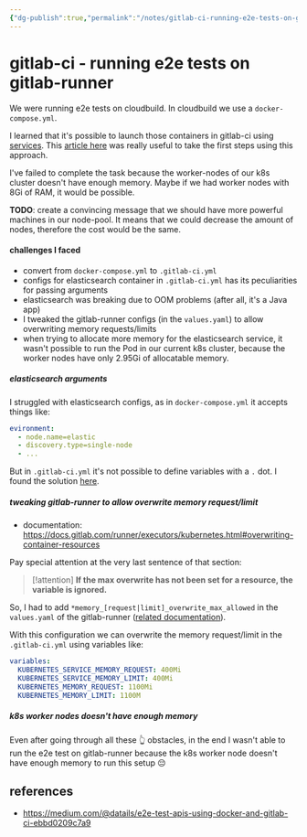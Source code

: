 ```yaml
---
{"dg-publish":true,"permalink":"/notes/gitlab-ci-running-e2e-tests-on-gitlab-runner/"}
---
```


# gitlab-ci - running e2e tests on gitlab-runner

We were running e2e tests on cloudbuild. In cloudbuild we use a `docker-compose.yml`.

I learned that it's possible to launch those containers in gitlab-ci using [services](https://docs.gitlab.com/ee/ci/services/). This [article here](https://medium.com/@datails/e2e-test-apis-using-docker-and-gitlab-ci-ebbd0209c7a9) was really useful to take the first steps using this approach.

I've failed to complete the task because the worker-nodes of our k8s cluster doesn't have enough memory. Maybe if we had worker nodes with 8Gi of RAM, it would be possible.

**TODO**: create a convincing message that we should have more powerful machines in our node-pool. It means that we could decrease the amount of nodes, therefore the cost would be the same.

#### challenges I faced

- convert from `docker-compose.yml` to `.gitlab-ci.yml`
- configs for elasticsearch container in `.gitlab-ci.yml` has its peculiarities for passing arguments
- elasticsearch was breaking due to OOM problems (after all, it's a Java app)
- I tweaked the gitlab-runner configs (in the `values.yaml`) to allow overwriting memory requests/limits
- when trying to allocate more memory for the elasticsearch service, it wasn't possible to run the Pod in our current k8s cluster, because the worker nodes have only 2.95Gi of allocatable memory.



##### elasticsearch arguments

I struggled with elasticsearch configs, as in `docker-compose.yml` it accepts things like:

```yaml
evironment:
  - node.name=elastic
  - discovery.type=single-node
  - ...
```

But in `.gitlab-ci.yml` it's not possible to define variables with a `.` dot. I found the solution [here](https://gitlab.com/gitlab-org/gitlab-foss/-/issues/42214#note_74842882).


##### tweaking gitlab-runner to allow overwrite memory request/limit

- documentation: <https://docs.gitlab.com/runner/executors/kubernetes.html#overwriting-container-resources>

Pay special attention at the very last sentence of that section:

> [!attention]
> **If the max overwrite has not been set for a resource, the variable is ignored.**

So, I had to add `*memory_[request|limit]_overwrite_max_allowed` in the `values.yaml` of the gitlab-runner ([related documentation](https://docs.gitlab.com/runner/executors/kubernetes.html#the-available-configtoml-settings)).

With this configuration we can overwrite the memory request/limit in the `.gitlab-ci.yml` using variables like:

```yaml
variables:
  KUBERNETES_SERVICE_MEMORY_REQUEST: 400Mi
  KUBERNETES_SERVICE_MEMORY_LIMIT: 400Mi
  KUBERNETES_MEMORY_REQUEST: 1100Mi
  KUBERNETES_MEMORY_LIMIT: 1100M
```


##### k8s worker nodes doesn't have enough memory

Even after going through all these 👆 obstacles, in the end I wasn't able to run the e2e test on gitlab-runner because the k8s worker node doesn't have enough memory to run this setup 😔



## references

- <https://medium.com/@datails/e2e-test-apis-using-docker-and-gitlab-ci-ebbd0209c7a9>